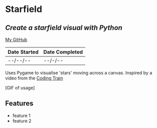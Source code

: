 # Starfield
## _Create a starfield visual with Python_
[My GitHub](https://github.com/andrew-data-git)


| Date Started | Date Completed |
| ------ | ------ |
| --/--/-- | --/-/-- |

Uses Pygame to visualise 'stars' moving across a canvas.
Inspired by a video from the [Coding Train](https://youtu.be/17WoOqgXsRM?feature=shared)

[GIF of usage]

## Features

- feature 1
- feature 2
